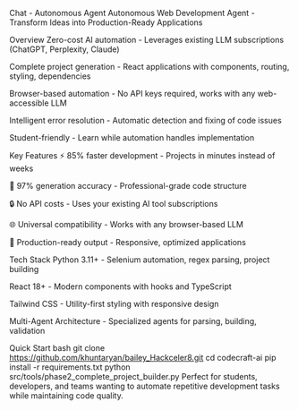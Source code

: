 Chat - Autonomous Agent
Autonomous Web Development Agent - Transform Ideas into Production-Ready Applications

Overview
Zero-cost AI automation - Leverages existing LLM subscriptions (ChatGPT, Perplexity, Claude)

Complete project generation - React applications with components, routing, styling, dependencies

Browser-based automation - No API keys required, works with any web-accessible LLM

Intelligent error resolution - Automatic detection and fixing of code issues

Student-friendly - Learn while automation handles implementation

Key Features
⚡ 85% faster development - Projects in minutes instead of weeks

🎯 97% generation accuracy - Professional-grade code structure

🔒 No API costs - Uses your existing AI tool subscriptions

🌐 Universal compatibility - Works with any browser-based LLM

📱 Production-ready output - Responsive, optimized applications

Tech Stack
Python 3.11+ - Selenium automation, regex parsing, project building

React 18+ - Modern components with hooks and TypeScript

Tailwind CSS - Utility-first styling with responsive design

Multi-Agent Architecture - Specialized agents for parsing, building, validation

Quick Start
bash
git clone https://github.com/khuntaryan/bailey_Hackceler8.git
cd codecraft-ai
pip install -r requirements.txt
python src/tools/phase2_complete_project_builder.py
Perfect for students, developers, and teams wanting to automate repetitive development tasks while maintaining code quality.
